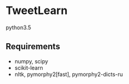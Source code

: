 # TweetLearn

python3.5

## Requirements

* numpy, scipy
* scikit-learn
* nltk, pymorphy2[fast], pymorphy2-dicts-ru
